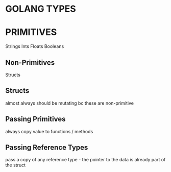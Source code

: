 # GOLANG TYPES

# PRIMITIVES
Strings
Ints
Floats
Booleans

## Non-Primitives
Structs

## Structs
almost always should be mutating bc these are non-primitive

## Passing Primitives
always copy value to functions / methods

## Passing Reference Types
pass a copy of any reference type - the pointer to the data is already
part of the struct
